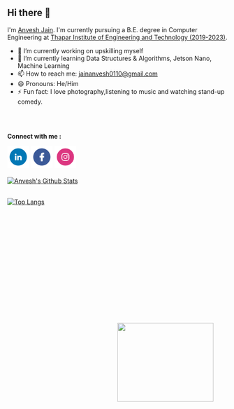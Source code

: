 <a href="#!">
  <img align="right" height="180" width="220" src="https://media.giphy.com/media/lKXZAA106xwkg/giphy.gif" style="position:absolute;
                                                            left:50%;
                                                            top:20%;"/>
</a>

## Hi there 👋
I'm [Anvesh Jain](https://www.linkedin.com/in/anvesh-jain-0110/). 
I'm currently pursuing a B.E. degree in Computer Engineering at [Thapar Institute of Engineering and Technology (2019-2023)](http://www.thapar.edu/). 

- 🔭 I’m currently working on upskilling myself
- 🌱 I’m currently learning Data Structures & Algorithms, Jetson Nano, Machine Learning
- 📫 How to reach me: jainanvesh0110@gmail.com
- 😄 Pronouns: He/Him
- ⚡ Fun fact: I love photography,listening to music and watching stand-up comedy. 
<br/>
<br/>

**Connect with me :**

<a href="https://www.linkedin.com/in/anvesh-jain-0110/"><img src="https://github.com/aritraroy/social-icons/blob/master/linkedin-icon.png?raw=true" width="50"></a>
<a href="https://www.facebook.com/anvesh.jain.5494/"><img src="https://github.com/aritraroy/social-icons/blob/master/facebook-icon.png?raw=true" width="50"></a>
<a href="https://www.instagram.com/click.maniac"><img src="https://github.com/aritraroy/social-icons/blob/master/instagram-icon.png?raw=true" width="50"></a>
<br>
<Br>
<a href="#!">
  <img align="center" src="https://github-readme-stats.vercel.app/api?username=Anvesh0110&theme=onedark" alt="Anvesh's Github Stats" />
</a>
<br>
<br>

[![Top Langs](https://github-readme-stats.vercel.app/api/top-langs/?username=Anvesh0110&layout=compact)](https://github.com/Anvesh0110/github-readme-stats)
